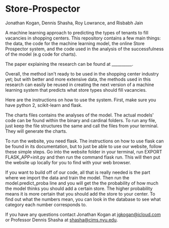 # Store-Prospector
Jonathan Kogan, Dennis Shasha, Roy Lowrance, and Risbabh Jain

A machine learning approach to predicting the types of tenants to fill vacancies in shopping centers. This repository contains a few main things: the data, the code for the machine learning model, the online Store Prospector system, and the code used in the analysis of the successfulness of the model (e.g code for charts). 

The paper explaining the research can be found at __________.

Overall, the method isn't ready to be used in the shopping center industry yet; but with better and more extensive data, the methods used in this research can easily be reused in creating the next version of a machine learning system that predicts what store types should fill vacancies.

Here are the instructions on how to use the system. 
First, make sure you have python 2, scikit-learn and flask.

The charts files contains the analyses of the model. The actual models' code can be found within the binary and cardinal folders. To run any file, just keep the file structures the same and call the files from your terminal. They will generate the charts.

To run the website, you need flask. The instructions on how to use flask can be found in its documentation, but to just be able to use our website, follow these simple steps. Go into the website folder in your terminal, run EXPORT FLASK_APP=init.py and then run the command flask run. This will then put the website up locally for you to find with your web browser. 

If you want to build off of our code, all that is really needed is the part where we import the data and train the model. Then run the model.predict_proba line and you will get the the probability of how much the model thinks you should add a certain store. The higher probability means it is more certain that you should add the store to your center. To find out what the numbers mean, you can look in the database to see what category each number corresponds to.

If you have any questions contact Jonathan Kogan at jgkogan@icloud.com or Professor Dennis Shasha at shasha@cims.nyu.edu.


